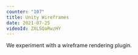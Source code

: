 ```yaml
---
counter: "107"
title: Unity Wireframes
date: 2021-07-25
videoId: ZXLSQaRwzHY
---
```


We experiment with a wireframe rendering plugin.